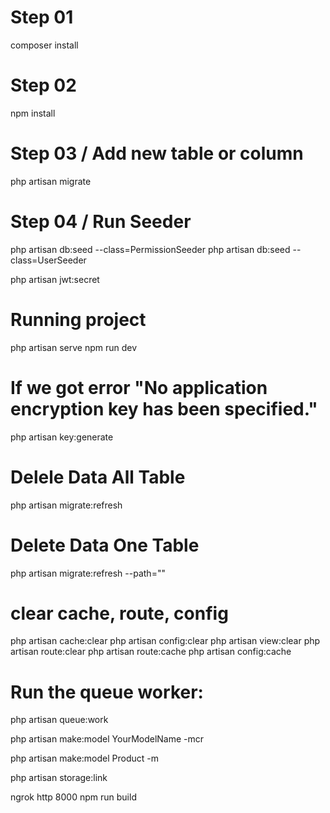 # Step 01
composer install

# Step 02
npm install

# Step 03 / Add new table or column
php artisan migrate

# Step 04 / Run Seeder
php artisan db:seed --class=PermissionSeeder
php artisan db:seed --class=UserSeeder

php artisan jwt:secret

# Running project
php artisan serve
npm run dev

# If we got error "No application encryption key has been specified."
php artisan key:generate


# Delele Data All Table
php artisan migrate:refresh

# Delete Data One Table
php artisan migrate:refresh --path=""

# clear cache, route, config
php artisan cache:clear
php artisan config:clear
php artisan view:clear
php artisan route:clear
php artisan route:cache
php artisan config:cache

# Run the queue worker:
php artisan queue:work


php artisan make:model YourModelName -mcr

php artisan make:model Product -m

php artisan storage:link


ngrok http 8000
npm run build